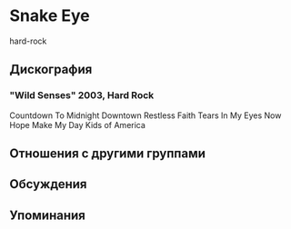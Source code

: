 # Snake Eye

hard-rock

## Дискография

### "Wild Senses" 2003, Hard Rock

Countdown To Midnight
Downtown 
Restless 
Faith 
Tears In My Eyes 
Now 
Hope 
Make My Day 
Kids of America


## Отношения с другими группами


## Обсуждения


## Упоминания

